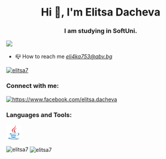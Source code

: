
<h1 align="center">Hi 👋, I'm Elitsa Dacheva</h1>
<h3 align="center">I am studying in SoftUni.</h3>
<img - align - "center" width = "500" src = "https://media0.giphy.com/media/qgQUggAC3Pfv687qPC/giphy.gif">

- 📪 How to reach me *eli4ka753@abv.bg*

<p align="left"> <a href="https://github.com/ryo-ma/github-profile-trophy"><img src="https://github-profile-trophy.vercel.app/?username=elitsa7" alt="elitsa7" /></a> </p>

<h3 align="left">Connect with me:</h3>
<p align="left">
<a href="https://fb.com/https://www.facebook.com/elitsa.dacheva" target="blank"><img align="center" src="https://raw.githubusercontent.com/rahuldkjain/github-profile-readme-generator/master/src/images/icons/Social/facebook.svg" alt="https://www.facebook.com/elitsa.dacheva" height="30" width="40" /></a>
</p>

<h3 align="left">Languages and Tools:</h3>
<p align="left"> <a href="https://www.java.com" target="_blank" rel="noreferrer"> <img src="https://raw.githubusercontent.com/devicons/devicon/master/icons/java/java-original.svg" alt="java" width="40" height="40"/> </a> </p>

<p><img align="left" src="https://github-readme-stats.vercel.app/api/top-langs?username=elitsa7&show_icons=true&locale=en&layout=compact" alt="elitsa7" /></p>

<p>&nbsp;<img align="center" src="https://github-readme-stats.vercel.app/api?username=elitsa7&show_icons=true&locale=en" alt="elitsa7" /></p>
